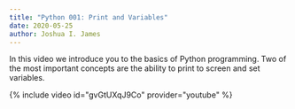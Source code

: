 ```yaml
---
title: "Python 001: Print and Variables"
date: 2020-05-25
author: Joshua I. James
---
```


In this video we introduce you to the basics of Python programming.
Two of the most important concepts are the ability to print to screen
and set variables.

{% include video id="gvGtUXqJ9Co" provider="youtube" %}